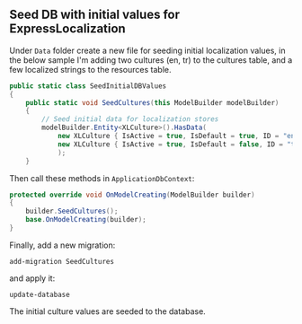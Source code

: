 ## Seed DB with initial values for ExpressLocalization

Under `Data` folder create a new file for seeding initial localization values, in the below sample I'm adding two cultures (en, tr) to the cultures table, and a few localized strings to the resources table.
````csharp
public static class SeedInitialDBValues
{
    public static void SeedCultures(this ModelBuilder modelBuilder)
    {
        // Seed initial data for localization stores
        modelBuilder.Entity<XLCulture>().HasData(
            new XLCulture { IsActive = true, IsDefault = true, ID = "en" },
            new XLCulture { IsActive = true, IsDefault = false, ID = "tr" }
            );
    }
````
Then call these methods in `ApplicationDbContext`:
````csharp
protected override void OnModelCreating(ModelBuilder builder)
{
    builder.SeedCultures();            
    base.OnModelCreating(builder);
}
````
Finally, add a new migration:
````
add-migration SeedCultures
```` 
and apply it:
````
update-database
````

The initial culture values are seeded to the database.